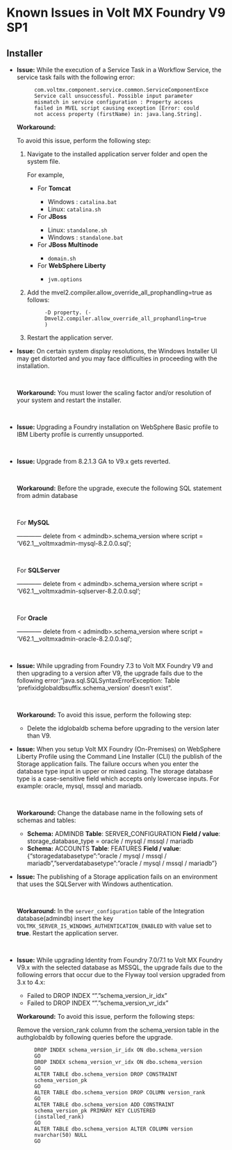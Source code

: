                            

Known Issues in Volt MX Foundry V9 SP1
=====================================

Installer
---------

<ul>
<li>
<p><b>Issue:</b> While the execution of a Service Task in a Workflow Service, the service task fails with the following error:</p>
<figure class="highlight">
<pre><code class="language-voltmx" data-lang="voltmx">com.voltmx.component.service.common.ServiceComponentException: Service call unsuccessful. Possible input parameter mismatch in service configuration : Property access failed in MVEL script causing exception [Error: could not access property (firstName) in: java.lang.String].
</code></pre>
</figure>
<p><b>Workaround:</b></p>
<p>To avoid this issue, perform the following step:</p>
<ol>
<li>
<p>Navigate to the installed application server folder and open the system file.</p>
<p>For example,</p>
<ul>
<li>For <b>Tomcat</b></li>
<ul>
<li>Windows : <code>catalina.bat</code></li>
<li>Linux: <code>catalina.sh</code></li>
</ul>
</ul>
<ul>
<li>For <b>JBoss</b></li>
<ul>
<li>Linux: <code>standalone.sh</code></li>
<li>Windows : <code>standalone.bat</code></li>
</ul>
</ul>
<ul>
<li>For <b>JBoss Multinode</b></li>
<ul>
<li><code>domain.sh</code></li>
</ul>
</ul>
<ul>
<li>For <b>WebSphere Liberty</b></li>
<ul>
<li><code>jvm.options</code></li>
</ul>
</ul>
</li>
<li>
<p>Add the mvel2.compiler.allow_override_all_prophandling=true as follows:</p>
<figure class="highlight">
<pre><code class="language-voltmx" data-lang="voltmx">-D property. (-Dmvel2.compiler.allow_override_all_prophandling=true ) </code></pre>
</figure>
</li>
<li>
<p>Restart the application server.</p>
</li>
</ol>
</li>
<li>
<p><b>Issue:</b> On certain system display resolutions, the Windows Installer UI may get distorted and you may face difficulties in proceeding with the installation.</p>
<br/>
<p><b>Workaround:</b> You must lower the scaling factor and/or resolution of your system and restart the installer.</p>
<br/>
</li>
<li>
<p><b>Issue:</b> Upgrading a Foundry installation on WebSphere Basic profile to IBM Liberty profile is currently unsupported.</p>
<br/>
</li>
<li>
<p><b>Issue:</b> Upgrade from 8.2.1.3 GA to V9.x gets reverted.</p>
<br/>
<p><b>Workaround:</b> Before the upgrade, execute the following SQL statement from admin database</p>
<br/>
<p>For <b>MySQL</b></p>
<p>———— delete from &lt; admindb&gt;.schema_version where script = ‘V62.1__voltmxadmin-mysql-8.2.0.0.sql’;</p>
<br/>
<p>For <b>SQLServer</b></p>
<p>———— delete from &lt; admindb&gt;.schema_version where script = ‘V62.1__voltmxadmin-sqlserver-8.2.0.0.sql’;</p>
<br/>
<p>For <b>Oracle</b></p>
<p>———— delete from &lt; admindb&gt;.schema_version where script = ‘V62.1__voltmxadmin-oracle-8.2.0.0.sql’;</p>
<br/>
</li>
<li>
<p><b>Issue:</b> While upgrading from Foundry 7.3 to Volt MX Foundry V9 and then upgrading to a version after V9, the upgrade fails due to the following error:”java.sql.SQLSyntaxErrorException: Table ‘prefixidglobaldbsuffix.schema_version’ doesn’t exist”.</p>
<br/>
<p><b>Workaround:</b> To avoid this issue, perform the following step:</p>
<ul>
<li>Delete the idglobaldb schema before upgrading to the version later than V9.</li>
</ul>
</li>
<li>
<p><b>Issue:</b> When you setup Volt MX Foundry (On-Premises) on WebSphere Liberty Profile using the Command Line Installer (CLI) the publish of the Storage application fails. The failure occurs when you enter the database type input in upper or mixed casing. The storage database type is a case-sensitive field which accepts only lowercase inputs. For example: oracle, mysql, mssql and mariadb.</p>
<br/>
<p><b>Workaround:</b> Change the database name in the following sets of schemas and tables:</p>
<ul>
<li><b>Schema:</b> ADMINDB <b>Table</b>: SERVER_CONFIGURATION <b>Field / value</b>: storage_database_type = oracle / mysql / mssql / mariadb</li>
<li><b>Schema:</b> ACCOUNTS <b>Table</b>: FEATURES <b>Field / value</b>: {“storagedatabasetype”:”oracle / mysql / mssql / mariadb”,”serverdatabasetype”:”oracle / mysql / mssql / mariadb”}</li>
</ul>
</li>
<li>
<p><b>Issue:</b> The publishing of a Storage application fails on an environment that uses the SQLServer with Windows authentication.</p>
<br/>
<p><b>Workaround:</b> In the <code>server_configuration</code> table of the Integration database(admindb) insert the key <code>VOLTMX_SERVER_IS_WINDOWS_AUTHENTICATION_ENABLED</code> with value set to <b>true</b>. Restart the application server.</p>
<br/>
</li>
<li>
<p><b>Issue:</b> While upgrading Identity from Foundry 7.0/7.1 to Volt MX Foundry V9.x with the selected database as MSSQL, the upgrade fails due to the following errors that occur due to the Flyway tool version upgraded from 3.x to 4.x:</p>
<ul>
<li>Failed to DROP INDEX “”.”schema_version_ir_idx”</li>
<li>Failed to DROP INDEX “”.”schema_version_vr_idx”</li>
</ul>
<p><b>Workaround:</b> To avoid this issue, perform the following steps:</p>
<p>Remove the version_rank column from the schema_version table in the authglobaldb by following queries before the upgrade.</p>
<figure class="highlight">
<pre><code class="language-voltmx" data-lang="voltmx">DROP INDEX schema_version_ir_idx ON dbo.schema_version
GO
DROP INDEX schema_version_vr_idx ON dbo.schema_version
GO
ALTER TABLE dbo.schema_version DROP CONSTRAINT schema_version_pk
GO
ALTER TABLE dbo.schema_version DROP COLUMN version_rank
GO
ALTER TABLE dbo.schema_version ADD CONSTRAINT schema_version_pk PRIMARY KEY CLUSTERED (installed_rank)
GO
ALTER TABLE dbo.schema_version ALTER COLUMN version nvarchar(50) NULL
GO  
</code></pre>
</figure>
</li>
</ul>